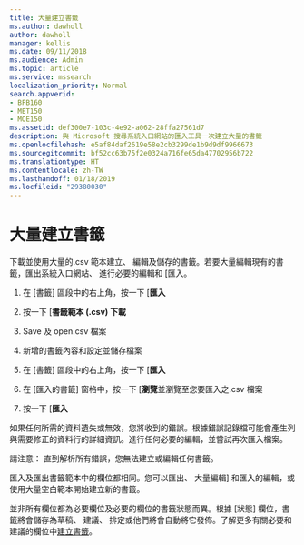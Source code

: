 ```yaml
---
title: 大量建立書籤
ms.author: dawholl
author: dawholl
manager: kellis
ms.date: 09/11/2018
ms.audience: Admin
ms.topic: article
ms.service: mssearch
localization_priority: Normal
search.appverid:
- BFB160
- MET150
- MOE150
ms.assetid: def300e7-103c-4e92-a062-28ffa27561d7
description: 與 Microsoft 搜尋系統入口網站的匯入工具一次建立大量的書籤
ms.openlocfilehash: e5af84daf2619e58e2cb3299de1b9d9df9966673
ms.sourcegitcommit: bf52cc63b75f2e0324a716fe65da47702956b722
ms.translationtype: HT
ms.contentlocale: zh-TW
ms.lasthandoff: 01/18/2019
ms.locfileid: "29380030"
---
```

# <a name="bulk-create-bookmarks"></a>大量建立書籤

下載並使用大量的.csv 範本建立、 編輯及儲存的書籤。若要大量編輯現有的書籤，匯出系統入口網站、 進行必要的編輯和 [匯入。
  
1. 在 [書籤] 區段中的右上角，按一下 [**匯入**
    
2. 按一下 [**書籤範本 (.csv) 下載**
    
3. Save 及 open.csv 檔案
    
4. 新增的書籤內容和設定並儲存檔案
    
5. 在 [書籤] 區段中的右上角，按一下 [**匯入**
    
6. 在 [匯入的書籤] 窗格中，按一下 [**瀏覽**並瀏覽至您要匯入之.csv 檔案 
    
7. 按一下 [**匯入**
    
如果任何所需的資料遺失或無效，您將收到的錯誤。根據錯誤記錄檔可能會產生列與需要修正的資料行的詳細資訊。進行任何必要的編輯，並嘗試再次匯入檔案。
  
請注意： 直到解析所有錯誤，您無法建立或編輯任何書籤。
  
匯入及匯出書籤範本中的欄位都相同。您可以匯出、 大量編輯] 和匯入的編輯，或使用大量空白範本開始建立新的書籤。
  
並非所有欄位都為必要欄位及必要的欄位的書籤狀態而異。根據 [狀態] 欄位，書籤將會儲存為草稿、 建議、 排定或他們將會自動將它發佈。了解更多有關必要和建議的欄位中[建立書籤](create-bookmarks.md)。

  

